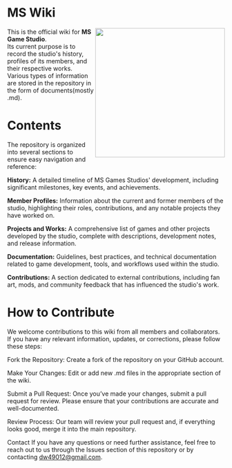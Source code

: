 # MS Wiki

<img src="./docs/_media/grey_background.png" align="right" width="300" />


This is the official wiki for **MS Game Studio**.   
Its current purpose is to record the studio's history, profiles of its members, and their respective works.  
Various types of information are stored in the repository in the form of documents(mostly .md).
  
  
  
# Contents
The repository is organized into several sections to ensure easy navigation and reference:

**History:** A detailed timeline of MS Games Studios' development, including significant milestones, key events, and achievements.

**Member Profiles:** Information about the current and former members of the studio, highlighting their roles, contributions, and any notable projects they have worked on.

**Projects and Works:** A comprehensive list of games and other projects developed by the studio, complete with descriptions, development notes, and release information.

**Documentation:** Guidelines, best practices, and technical documentation related to game development, tools, and workflows used within the studio.

**Contributions:** A section dedicated to external contributions, including fan art, mods, and community feedback that has influenced the studio's work.

# How to Contribute
We welcome contributions to this wiki from all members and collaborators. If you have any relevant information, updates, or corrections, please follow these steps:

Fork the Repository: Create a fork of the repository on your GitHub account.

Make Your Changes: Edit or add new .md files in the appropriate section of the wiki.

Submit a Pull Request: Once you’ve made your changes, submit a pull request for review. Please ensure that your contributions are accurate and well-documented.

Review Process: Our team will review your pull request and, if everything looks good, merge it into the main repository.

Contact
If you have any questions or need further assistance, feel free to reach out to us through the Issues section of this repository or by contacting dw49012@gmail.com.